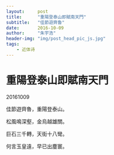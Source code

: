 ```yaml
---
layout:     post
title:      "重陽登泰山即賦南天門"
subtitle:   "佳節遊齊魯"
date:       2016-10-09
author:     "朱宇浩"
header-img: "img/post_head_pic_js.jpg"
tags:
    - 近体诗
---
```



# 重陽登泰山即賦南天門
20161009

佳節遊齊魯，重陽登泰山。

松風鳴深壑，金烏越雄關。

巨石三千轉，天街十八彎。

何言玉皇遠，早已出塵寰。
